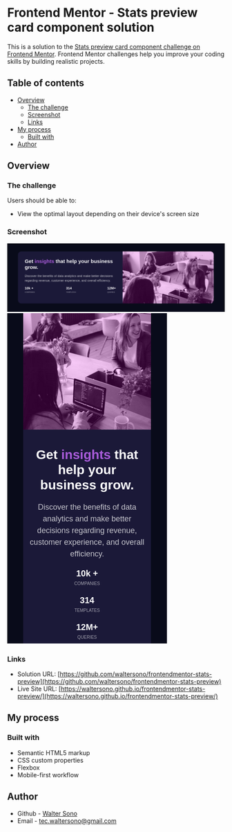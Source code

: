 # Frontend Mentor - Stats preview card component solution

This is a solution to the [Stats preview card component challenge on Frontend Mentor](https://www.frontendmentor.io/challenges/stats-preview-card-component-8JqbgoU62). Frontend Mentor challenges help you improve your coding skills by building realistic projects. 

## Table of contents

- [Overview](#overview)
  - [The challenge](#the-challenge)
  - [Screenshot](#screenshot)
  - [Links](#links)
- [My process](#my-process)
  - [Built with](#built-with)
- [Author](#author)

## Overview

### The challenge

Users should be able to:

- View the optimal layout depending on their device's screen size

### Screenshot

![Desktop version](./screenshot-desktop.png)
![Mobile version](./screenshot-mobile.png)

### Links

- Solution URL: [https://github.com/waltersono/frontendmentor-stats-preview](https://github.com/waltersono/frontendmentor-stats-preview)
- Live Site URL: [https://waltersono.github.io/frontendmentor-stats-preview/](https://waltersono.github.io/frontendmentor-stats-preview/)

## My process

### Built with

- Semantic HTML5 markup
- CSS custom properties
- Flexbox
- Mobile-first workflow


## Author

- Github - [Walter Sono](https://github.com/waltersono)
- Email - tec.waltersono@gmail.com

